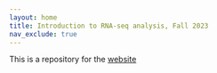 ```yaml
---
layout: home
title: Introduction to RNA-seq analysis, Fall 2023
nav_exclude: true
---
```


This is a repository for the [website](https://aakrosh.github.io/rna_seq_lesson/)

